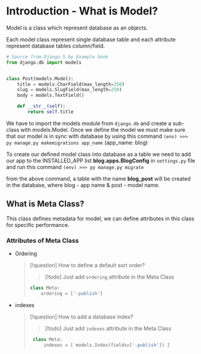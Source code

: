 # Introduction - What is Model?

Model is a class which represent database as an objects.

Each model class represent single database table and each attribute represent database tables column/field.

```py
# Source from Django 5 by Example book
from django.db import models


class Post(models.Model):
    title = models.CharField(max_length=250)
    slug = models.SlugField(max_length=250)
    body = models.TextField()

    def __str__(self):
        return self.title
```

We have to import the models module from `django.db` and create a sub-class with models.Model. Once we define the model we must make sure that our model is in sync with database by using this command `(env) >>> py manage.py makemigrations app_name` (app_name: blog)

To create our defined model class into database as a table we need to add our app to the INSTALLED_APP list **blog.apps.BlogConfig** in `settings.py` file and run this command `(env) >>> py manage.py migrate`

from the above command, a table with the name **blog_post** will be created in the database, where blog - app name & post - model name.

## What is Meta Class?

This class defines metadata for model, we can define attributes in this class for specific performance.

### Attributes of Meta Class

- Ordering

  > [!question] How to define a default sort order?
  >> [!todo] Just add `ordering` attribute in the Meta Class
  > ```py
  > class Meta:
  > 	ordering = ['-publish']
  > ```

- indexes

  > [!question] How to add a database index?
  >> [!todo] Just add `indexes` attribute in the Meta Class
  > ```py
  >  class Meta:
  > 	 indexes = [ models.Index(fields=['-publish']) ]
  > ```